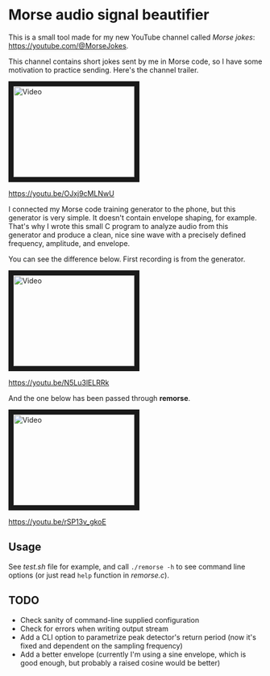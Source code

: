 # Morse audio signal beautifier

This is a small tool made for my new YouTube channel called *Morse jokes*: https://youtube.com/@MorseJokes.

This channel contains short jokes sent by me in Morse code, so I have some motivation to practice sending. Here's the channel trailer.

<a href="http://www.youtube.com/watch?feature=player_embedded&v=OJxj9cMLNwU" target="_blank"><img src="http://img.youtube.com/vi/OJxj9cMLNwU/0.jpg" alt="Video" width="240" height="180" border="10" /></a>

https://youtu.be/OJxj9cMLNwU

I connected my Morse code training generator to the phone, but this generator is very simple. It doesn't contain envelope shaping, 
for example. That's why I wrote this small C program to analyze audio from this generator and produce a clean, nice sine wave with 
a precisely defined frequency, amplitude, and envelope.

You can see the difference below. First recording is from the generator.

<a href="http://www.youtube.com/watch?feature=player_embedded&v=N5Lu3lELRRk" target="_blank"><img src="http://img.youtube.com/vi/N5Lu3lELRRk/0.jpg" alt="Video" width="240" height="180" border="10" /></a>

https://youtu.be/N5Lu3lELRRk

And the one below has been passed through **remorse**.

<a href="http://www.youtube.com/watch?feature=player_embedded&v=rSP13v_gkoE" target="_blank"><img src="http://img.youtube.com/vi/rSP13v_gkoE/0.jpg" alt="Video" width="240" height="180" border="10" /></a>

https://youtu.be/rSP13v_gkoE

## Usage

See *test.sh* file for example, and call `./remorse -h` to see command line options (or just read `help` function in *remorse.c*).

## TODO

* Check sanity of command-line supplied configuration
* Check for errors when writing output stream
* Add a CLI option to parametrize peak detector's return period (now it's fixed and dependent on the sampling frequency)
* Add a better envelope (currently I'm using a sine envelope, which is good enough, but probably a raised cosine would be better)
